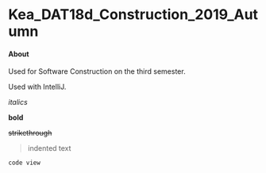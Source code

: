# Kea_DAT18d_Construction_2019_Autumn

#### About

Used for Software Construction on the third semester.

Used with IntelliJ. 

*italics*

**bold**

~~strikethrough~~

> indented text

``code view``


